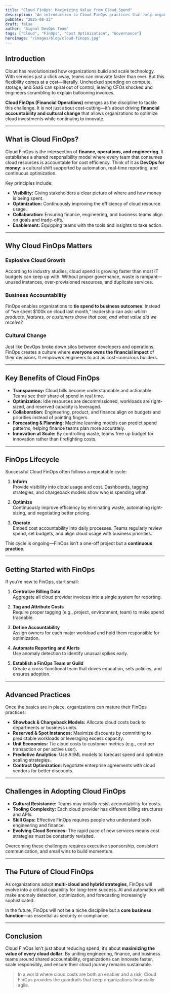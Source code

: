 ```yaml
---
title: "Cloud FinOps: Maximizing Value from Cloud Spend"
description: "An introduction to Cloud FinOps practices that help organizations align engineering, finance, and business teams to control costs and drive accountability."
pubDate: "2025-08-22"
draft: false
author: "Signal DevOps Team"
tags: ["Cloud", "FinOps", "Cost Optimization", "Governance"]
heroImage: "/images/blog/cloud-finops.jpg"
---
```


## Introduction

Cloud has revolutionized how organizations build and scale technology. With services just a click away, teams can innovate faster than ever. But this flexibility comes at a cost—literally. Unchecked spending on compute, storage, and SaaS can spiral out of control, leaving CFOs shocked and engineers scrambling to explain ballooning invoices.

**Cloud FinOps (Financial Operations)** emerges as the discipline to tackle this challenge. It is not just about cost-cutting—it’s about driving **financial accountability and cultural change** that allows organizations to optimize cloud investments while continuing to innovate.

---

## What is Cloud FinOps?

Cloud FinOps is the intersection of **finance, operations, and engineering**. It establishes a shared responsibility model where every team that consumes cloud resources is accountable for cost efficiency. Think of it as **DevOps for money**: a cultural shift supported by automation, real-time reporting, and continuous optimization.

Key principles include:

- **Visibility:** Giving stakeholders a clear picture of where and how money is being spent.
- **Optimization:** Continuously improving the efficiency of cloud resource usage.
- **Collaboration:** Ensuring finance, engineering, and business teams align on goals and trade-offs.
- **Enablement:** Equipping teams with the tools and insights to take action.

---

## Why Cloud FinOps Matters

### Explosive Cloud Growth
According to industry studies, cloud spend is growing faster than most IT budgets can keep up with. Without proper governance, waste is rampant—unused instances, over-provisioned resources, and duplicate services.

### Business Accountability
FinOps enables organizations to **tie spend to business outcomes**. Instead of “we spent $100k on cloud last month,” leadership can ask: *which products, features, or customers drove that cost, and what value did we receive?*

### Cultural Change
Just like DevOps broke down silos between developers and operations, FinOps creates a culture where **everyone owns the financial impact** of their decisions. It empowers engineers to act as cost-conscious builders.

---

## Key Benefits of Cloud FinOps

- **Transparency:** Cloud bills become understandable and actionable. Teams see their share of spend in real time.
- **Optimization:** Idle resources are decommissioned, workloads are right-sized, and reserved capacity is leveraged.
- **Collaboration:** Engineering, product, and finance align on budgets and priorities instead of pointing fingers.
- **Forecasting & Planning:** Machine learning models can predict spend patterns, helping finance teams plan more accurately.
- **Innovation at Scale:** By controlling waste, teams free up budget for innovation rather than firefighting costs.

---

## FinOps Lifecycle

Successful Cloud FinOps often follows a repeatable cycle:

1. **Inform**  
   Provide visibility into cloud usage and cost. Dashboards, tagging strategies, and chargeback models show who is spending what.

2. **Optimize**  
   Continuously improve efficiency by eliminating waste, automating right-sizing, and negotiating better pricing.

3. **Operate**  
   Embed cost accountability into daily processes. Teams regularly review spend, set budgets, and align cloud usage with business priorities.

This cycle is ongoing—FinOps isn’t a one-off project but a **continuous practice**.

---

## Getting Started with FinOps

If you’re new to FinOps, start small:

1. **Centralize Billing Data**  
   Aggregate all cloud provider invoices into a single system for reporting.

2. **Tag and Attribute Costs**  
   Require proper tagging (e.g., project, environment, team) to make spend traceable.

3. **Define Accountability**  
   Assign owners for each major workload and hold them responsible for optimization.

4. **Automate Reporting and Alerts**  
   Use anomaly detection to identify unusual spikes early.

5. **Establish a FinOps Team or Guild**  
   Create a cross-functional team that drives education, sets policies, and ensures adoption.

---

## Advanced Practices

Once the basics are in place, organizations can mature their FinOps practices:

- **Showback & Chargeback Models:** Allocate cloud costs back to departments or business units.
- **Reserved & Spot Instances:** Maximize discounts by committing to predictable workloads or leveraging excess capacity.
- **Unit Economics:** Tie cloud costs to customer metrics (e.g., cost per transaction or per active user).
- **Predictive Analytics:** Use AI/ML models to forecast spend and optimize scaling strategies.
- **Contract Optimization:** Negotiate enterprise agreements with cloud vendors for better discounts.

---

## Challenges in Adopting Cloud FinOps

- **Cultural Resistance:** Teams may initially resist accountability for costs.  
- **Tooling Complexity:** Each cloud provider has different billing structures and APIs.  
- **Skill Gaps:** Effective FinOps requires people who understand both engineering and finance.  
- **Evolving Cloud Services:** The rapid pace of new services means cost strategies must be constantly revisited.

Overcoming these challenges requires executive sponsorship, consistent communication, and small wins to build momentum.

---

## The Future of Cloud FinOps

As organizations adopt **multi-cloud and hybrid strategies**, FinOps will evolve into a critical capability for long-term success. AI and automation will make anomaly detection, optimization, and forecasting increasingly sophisticated.

In the future, FinOps will not be a niche discipline but a **core business function**—as essential as security or compliance.

---

## Conclusion

Cloud FinOps isn’t just about reducing spend; it’s about **maximizing the value of every cloud dollar**. By uniting engineering, finance, and business teams around shared accountability, organizations can innovate faster, scale responsibly, and ensure their cloud journey remains sustainable.

> In a world where cloud costs are both an enabler and a risk, Cloud FinOps provides the guardrails that keep organizations financially agile.
